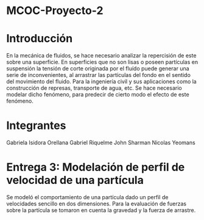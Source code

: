 # MCOC-Proyecto-2

Introducción
==============

En la mecánica de fluidos, se hace necesario analizar la repercisión de este sobre una superficie. En superficies que no son lisas o poseen partículas en suspensión la tensión de corte originada por el fluído puede generar una serie de inconvenientes, al arrastrar las partículas del fondo en el sentido del movimiento del fluido. Para la ingeniería civil y sus aplicaciones como la construcción de represas, transporte de agua, etc. Se hace necesario modelar dicho fenómeno, para predecir de cierto modo el efecto de este fenómeno. 

Integrantes
==============

Gabriela Isidora Orellana
Gabriel Riquelme
John Sharman
Nicolas Yeomans

Entrega 3: Modelación de perfil de velocidad de una partícula 
==============
Se modeló el comportamiento de una partícula dado un perfil de velocidades sencillo en dos dimensiones. Para la evaluación de fuerzas sobre la partícula se  tomaron en cuenta la gravedad y la fuerza de arrastre. 
